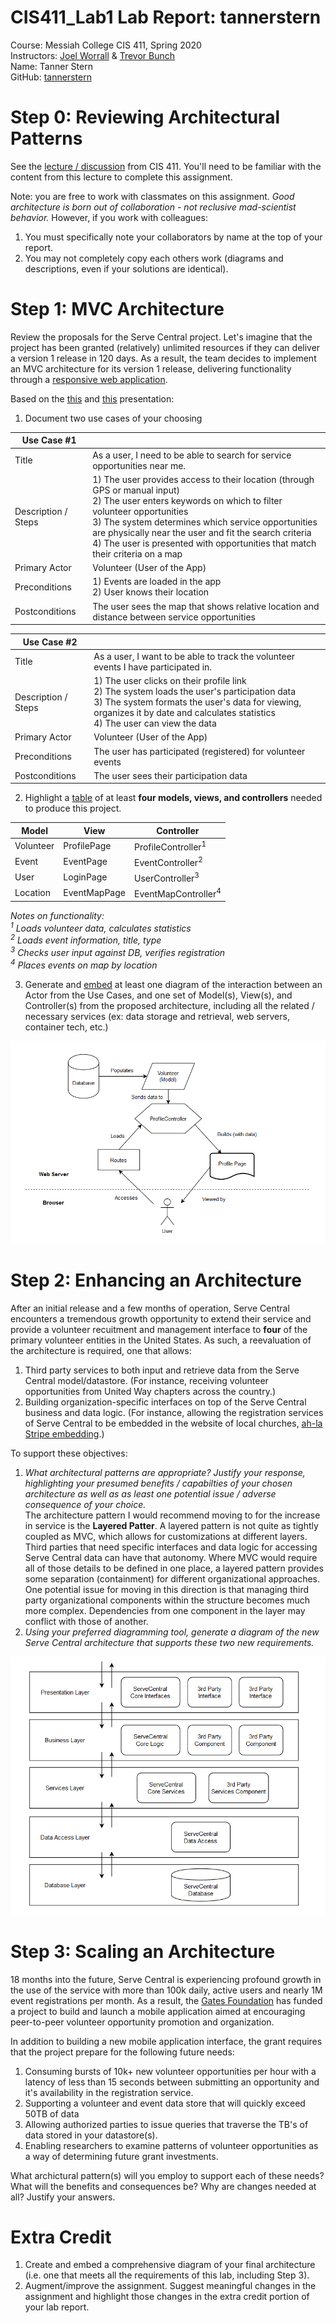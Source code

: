 # CIS411_Lab1 Lab Report: tannerstern
Course: Messiah College CIS 411, Spring 2020<br/>
Instructors: [Joel Worrall](https://github.com/tangollama) & [Trevor Bunch](https://github.com/trevordbunch)<br/>
Name: Tanner Stern<br/>
GitHub: [tannerstern](https://github.com/tannerstern)


# Step 0: Reviewing Architectural Patterns
See the [lecture / discussion](https://docs.google.com/presentation/d/1nUcy63FWPFYO3OJmERJpMjEtdaFtaIBbuUkpmNRVRas/edit#slide=id.g45345bd5ea_0_136) from CIS 411. You'll need to be familiar with the content from this lecture to complete this assignment.

Note: you are free to work with classmates on this assignment. _Good architecture is born out of collaboration - not reclusive mad-scientist behavior._ However, if you work with colleagues:

1. You must specifically note your collaborators by name at the top of your report.
2. You may not completely copy each others work (diagrams and descriptions, even if your solutions are identical).

# Step 1: MVC Architecture
Review the proposals for the Serve Central project. Let's imagine that the project has been granted (relatively) unlimited resources if they can deliver a version 1 release in 120 days. As a result, the team decides to implement an MVC architecture for its version 1 release, delivering functionality through a [responsive web application](https://en.wikipedia.org/wiki/Responsive_web_design). 

Based on the [this](https://docs.google.com/presentation/d/1UnU0xU0wF1l8pAB8trtLpdM0yuskx66jTFJzd64nsjU/edit#slide=id.g439b9c6866_2_53) and [this](https://docs.google.com/presentation/d/1-VZfAFoBVr6ijNepKAtRA7JoAQsV2Jlbf2l1WPDMhI0/edit) presentation:

1) Document two use cases of your choosing

| Use Case #1 | |
|---|---|
| Title | As a user, I need to be able to search for service opportunities near me. |
| Description / Steps | 1) The user provides access to their location (through GPS or manual input)<br/> 2) The user enters keywords on which to filter volunteer opportunities<br/> 3) The system determines which service opportunities are physically near the user and fit the search criteria<br/> 4) The user is presented with opportunities that match their criteria on a map |
| Primary Actor | Volunteer (User of the App) |
| Preconditions | 1) Events are loaded in the app<br/> 2) User knows their location |
| Postconditions | The user sees the map that shows relative location and distance between service opportunities |

| Use Case #2 | |
|---|---|
| Title | As a user, I want to be able to track the volunteer events I have participated in. |
| Description / Steps | 1) The user clicks on their profile link<br/> 2) The system loads the user's participation data<br/> 3) The system formats the user's data for viewing, organizes it by date and calculates  statistics <br/> 4) The user can view the data<br/> |
| Primary Actor | Volunteer (User of the App) |
| Preconditions | The user has participated (registered) for volunteer events |
| Postconditions | The user sees their participation data |


2) Highlight a [table](https://www.tablesgenerator.com/markdown_tables) of at least **four models, views, and controllers** needed to produce this project.

| Model | View | Controller |
|---|---|---|
| Volunteer | ProfilePage | ProfileController<sup>1</sup> |
| Event | EventPage | EventController<sup>2</sup> |
| User | LoginPage | UserController<sup>3</sup> |
| Location | EventMapPage | EventMapController<sup>4</sup> |
_Notes on functionality:<br/>
<sup>1</sup> Loads volunteer data, calculates statistics<br/>
<sup>2</sup> Loads event information, title, type<br/>
<sup>3</sup> Checks user input against DB, verifies registration<br/>
<sup>4</sup> Places events on map by location_

3) Generate and [embed](https://github.com/adam-p/markdown-here/wiki/Markdown-Cheatsheet#images) at least one diagram of the interaction between an Actor from the Use Cases, and one set of Model(s), View(s), and Controller(s) from the proposed architecture, including all the related / necessary services (ex: data storage and retrieval, web servers, container tech, etc.)

![MVC Diagram](../assets/step1_diagram.png "MVC Diagram")

# Step 2: Enhancing an Architecture
After an initial release and a few months of operation, Serve Central encounters a tremendous growth opportunity to extend their service and provide a volunteer recuitment and management interface to __four__ of the primary volunteer entities in the United States. As such, a reevaluation of the architecture is required, one that allows:

1. Third party services to both input and retrieve data from the Serve Central model/datastore. (For instance, receiving volunteer opportunities from United Way chapters across the country.)
2. Building organization-specific interfaces on top of the Serve Central business and data logic. (For instance, allowing the registration services of Serve Central to be embedded in the website of local churches, [ah-la Stripe embedding](https://stripe.com/payments/elements).)

To support these objectives:
1. *What architectural patterns are appropriate? Justify your response, highlighting your presumed benefits / capabilties of your chosen architecture as well as as least one potential issue / adverse consequence of your choice.*<br/>
The architecture pattern I would recommend moving to for the increase in service is the **Layered Patter**. A layered pattern is not quite as tightly coupled as MVC, which allows for customizations at different layers. Third parties that need specific interfaces and data logic for accessing Serve Central data can have that autonomy. Where MVC would require all of those details to be defined in one place, a layered pattern provides some separation (containment) for different organizational approaches. One potential issue for moving in this direction is that managing third party organizational components within the structure becomes much more complex. Dependencies from one component in the layer may conflict with those of another.
2. *Using your preferred diagramming tool, generate a diagram of the new Serve Central architecture that supports these two new requirements.*<br/>

![Layer Diagram](../assets/step2_diagram.png "Layer Diagram")

# Step 3: Scaling an Architecture
18 months into the future, Serve Central is experiencing profound growth in the use of the service with more than 100k daily, active users and nearly 1M event registrations per month. As a result, the [Gates Foundation](https://www.gatesfoundation.org/) has funded a project to build and launch a mobile application aimed at encouraging peer-to-peer volunteer opportunity promotion and organization. 

In addition to building a new mobile application interface, the grant requires that the project prepare for the following future needs:

1. Consuming bursts of 10k+ new volunteer opportunities per hour with a latency of less than 15 seconds between submitting an opportunity and it's availability in the registration service.
2. Supporting a volunteer and event data store that will quickly exceed 50TB of data
3. Allowing authorized parties to issue queries that traverse the TB's of data stored in your datastore(s).
4. Enabling researchers to examine patterns of volunteer opportunities as a way of determining future grant investments.

What archictural pattern(s) will you employ to support each of these needs? What will the benefits and consequences be? Why are changes needed at all? Justify your answers.

# Extra Credit
1. Create and embed a comprehensive diagram of your final architecture (i.e. one that meets all the requirements of this lab, including Step 3).
2. Augment/improve the assignment. Suggest meaningful changes in the assignment and highlight those changes in the extra credit portion of your lab report.